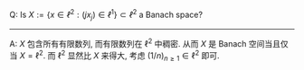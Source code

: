 Q: Is $X:=\left\{x∈ℓ^2:\left(j x_j\right)∈ℓ^1\right\} ⊂ ℓ^2$ a Banach space?

***

A: $X$ 包含所有有限数列, 而有限数列在 $\ell^2$ 中稠密. 从而 $X$ 是 Banach 空间当且仅当 $X=\ell^2$. 而 $\ell^2$ 显然比 $X$ 来得大, 考虑 $(1/n)_{n\geq 1}\in\ell^2$ 即可.


